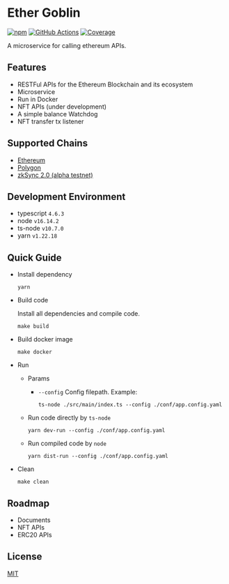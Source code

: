 # Ether Goblin

[![npm](https://img.shields.io/npm/v/@jovijovi/ether-goblin.svg)](https://www.npmjs.com/package/@jovijovi/ether-goblin)
[![GitHub Actions](https://github.com/jovijovi/ether-goblin/workflows/Test/badge.svg)](https://github.com/jovijovi/ether-goblin)
[![Coverage](https://img.shields.io/codecov/c/github/jovijovi/ether-goblin?label=\&logo=codecov\&logoColor=fff)](https://codecov.io/gh/jovijovi/ether-goblin)

A microservice for calling ethereum APIs.

## Features

- RESTFul APIs for the Ethereum Blockchain and its ecosystem
- Microservice
- Run in Docker
- NFT APIs (under development)
- A simple balance Watchdog
- NFT transfer tx listener

## Supported Chains

- [Ethereum](https://ethereum.org/)
- [Polygon](https://polygon.technology/)
- [zkSync 2.0 (alpha testnet)](https://zksync.io/)

## Development Environment

- typescript `4.6.3`
- node `v16.14.2`
- ts-node `v10.7.0`
- yarn `v1.22.18`

## Quick Guide

- Install dependency

  ```shell
  yarn
  ```

- Build code

  Install all dependencies and compile code.

  ```shell
  make build
  ```

- Build docker image

  ```shell
  make docker
  ```

- Run

  - Params

    - `--config` Config filepath. Example:

      ```shell
      ts-node ./src/main/index.ts --config ./conf/app.config.yaml
      ```

  - Run code directly by `ts-node`

    ```shell
    yarn dev-run --config ./conf/app.config.yaml
    ```

  - Run compiled code by `node`

    ```shell
    yarn dist-run --config ./conf/app.config.yaml
    ```

- Clean

  ```shell
  make clean
  ```

## Roadmap

- Documents
- NFT APIs
- ERC20 APIs

## License

[MIT](LICENSE)
